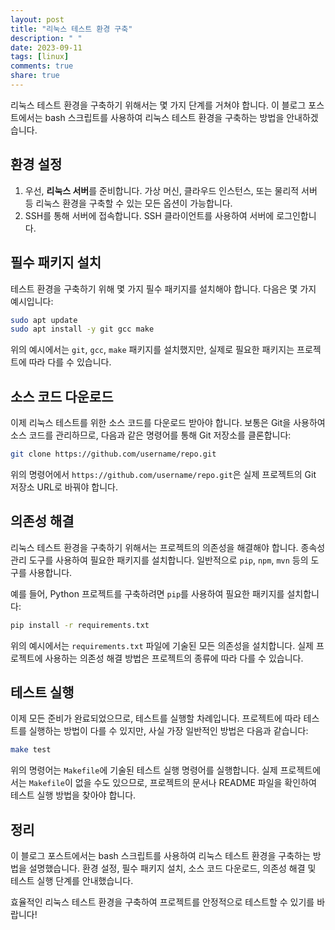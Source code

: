 ```yaml
---
layout: post
title: "리눅스 테스트 환경 구축"
description: " "
date: 2023-09-11
tags: [linux]
comments: true
share: true
---
```


리눅스 테스트 환경을 구축하기 위해서는 몇 가지 단계를 거쳐야 합니다. 이 블로그 포스트에서는 bash 스크립트를 사용하여 리눅스 테스트 환경을 구축하는 방법을 안내하겠습니다.

## 환경 설정

1. 우선, **리눅스 서버**를 준비합니다. 가상 머신, 클라우드 인스턴스, 또는 물리적 서버 등 리눅스 환경을 구축할 수 있는 모든 옵션이 가능합니다.
2. SSH를 통해 서버에 접속합니다. SSH 클라이언트를 사용하여 서버에 로그인합니다.

## 필수 패키지 설치

테스트 환경을 구축하기 위해 몇 가지 필수 패키지를 설치해야 합니다. 다음은 몇 가지 예시입니다:

```bash
sudo apt update
sudo apt install -y git gcc make
```

위의 예시에서는 `git`, `gcc`, `make` 패키지를 설치했지만, 실제로 필요한 패키지는 프로젝트에 따라 다를 수 있습니다.

## 소스 코드 다운로드

이제 리눅스 테스트를 위한 소스 코드를 다운로드 받아야 합니다. 보통은 Git을 사용하여 소스 코드를 관리하므로, 다음과 같은 명령어를 통해 Git 저장소를 클론합니다:

```bash
git clone https://github.com/username/repo.git
```

위의 명령어에서 `https://github.com/username/repo.git`은 실제 프로젝트의 Git 저장소 URL로 바꿔야 합니다.

## 의존성 해결

리눅스 테스트 환경을 구축하기 위해서는 프로젝트의 의존성을 해결해야 합니다. 종속성 관리 도구를 사용하여 필요한 패키지를 설치합니다. 일반적으로 `pip`, `npm`, `mvn` 등의 도구를 사용합니다.

예를 들어, Python 프로젝트를 구축하려면 `pip`를 사용하여 필요한 패키지를 설치합니다:

```bash
pip install -r requirements.txt
```

위의 예시에서는 `requirements.txt` 파일에 기술된 모든 의존성을 설치합니다. 실제 프로젝트에 사용하는 의존성 해결 방법은 프로젝트의 종류에 따라 다를 수 있습니다.

## 테스트 실행

이제 모든 준비가 완료되었으므로, 테스트를 실행할 차례입니다. 프로젝트에 따라 테스트를 실행하는 방법이 다를 수 있지만, 사실 가장 일반적인 방법은 다음과 같습니다:

```bash
make test
```

위의 명령어는 `Makefile`에 기술된 테스트 실행 명령어를 실행합니다. 실제 프로젝트에서는 `Makefile`이 없을 수도 있으므로, 프로젝트의 문서나 README 파일을 확인하여 테스트 실행 방법을 찾아야 합니다.

## 정리

이 블로그 포스트에서는 bash 스크립트를 사용하여 리눅스 테스트 환경을 구축하는 방법을 설명했습니다. 환경 설정, 필수 패키지 설치, 소스 코드 다운로드, 의존성 해결 및 테스트 실행 단계를 안내했습니다. 

효율적인 리눅스 테스트 환경을 구축하여 프로젝트를 안정적으로 테스트할 수 있기를 바랍니다!